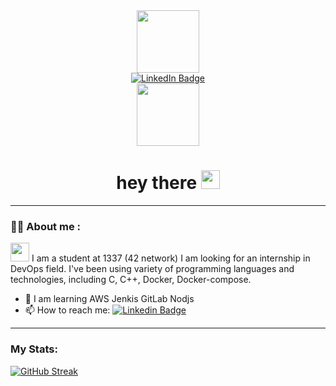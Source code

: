 
<!--
**ELORCHI/ELORCHI** is a ✨ _special_ ✨ repository because its `README.md` (this file) appears on your GitHub profile.

Here are some ideas to get you started:

- 🔭 I’m currently working on ...
- 🌱 I’m currently learning ...
- 👯 I’m looking to collaborate on ...
- 🤔 I’m looking for help with ...
- 💬 Ask me about ...
- 📫 How to reach me: ...
- 😄 Pronouns: ...
- ⚡ Fun fact: ...
-->
<div id="header" align="center">
  <img src="https://media.giphy.com/media/M9gbBd9nbDrOTu1Mqx/giphy.gif" width="100"/>
</div>

<div id="badges" align="center">
  <a href="https://www.linkedin.com/in/elmehdi-elorchi/">
    <img src="https://img.shields.io/badge/LinkedIn-blue?style=for-the-badge&logo=linkedin&logoColor=white" alt="LinkedIn Badge"/>
  </a>
</div>

<div align="center">
  <img src="https://komarev.com/ghpvc/?username=ELORCHI&style=flat-square&color=blue"  width="100" alt=""/>
</div>

<div align="center">
  <h1>
  hey there
    <img src="https://media.giphy.com/media/hvRJCLFzcasrR4ia7z/giphy.gif" height="30px"/>
  </h1>
</div>

---
### :technologist: About me :
<img src="https://media.giphy.com/media/WUlplcMpOCEmTGBtBW/giphy.gif" width="30"> I am a student at 1337 (42 network) I am looking for an internship in DevOps field. I've been using  variety of programming languages and technologies, including C, C++, Docker,  Docker-compose.

- :telescope: I am learning AWS Jenkis GitLab Nodjs
- :mailbox: How to reach me: [![Linkedin Badge](https://img.shields.io/badge/-ELORCHI-blue?style=flat&logo=Linkedin&logoColor=white)](https://www.linkedin.com/in/elmehdi-elorchi/)

---

### My Stats:
[![GitHub Streak](http://github-readme-streak-stats.herokuapp.com?user=ELORCHI&theme=dark&background=000000)](https://git.io/streak-stats)

